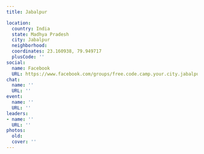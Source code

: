 ```yaml
---
title: Jabalpur

location:
  country: India
  state: Madhya Pradesh
  city: Jabalpur
  neighborhood: 
  coordinates: 23.160938, 79.949717
  plusCode: ''
social:
  name: Facebook
  URL: https://www.facebook.com/groups/free.code.camp.your.city.jabalpur
chat:
  name: ''
  URL: ''
event:
  name: ''
  URL: ''
leaders:
- name: ''
  URL: ''
photos:
  old: 
  cover: ''
---
```

